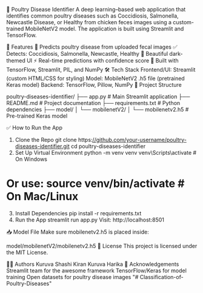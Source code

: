 🐣 Poultry Disease Identifier
A deep learning–based web application that identifies common poultry diseases such as Coccidiosis, Salmonella, Newcastle Disease, or Healthy from chicken feces images using a custom-trained MobileNetV2 model. The application is built using Streamlit and TensorFlow.

🚀 Features
🧠 Predicts poultry disease from uploaded fecal images
✅ Detects: Coccidiosis, Salmonella, Newcastle, Healthy
🎨 Beautiful dark-themed UI
⚡ Real-time predictions with confidence score
🐍 Built with TensorFlow, Streamlit, PIL, and NumPy
🛠️ Tech Stack
Frontend/UI: Streamlit (custom HTML/CSS for styling)
Model: MobileNetV2 .h5 file (pretrained Keras model)
Backend: TensorFlow, Pillow, NumPy
📂 Project Structure

poultry-diseases-identifier/
├── app.py                   # Main Streamlit application
├── README.md                # Project documentation
├── requirements.txt         # Python dependencies
├── model/
│   └── mobilenetV2/
│       └── mobilenetv2.h5   # Pre-trained Keras model

✅ How to Run the App
1. Clone the Repo
git clone https:[//github.com/your-username/poultry-diseases-identifier.git](https://github.com/shashikiran14/Tranfered-Learning-Based-Classification-for-poultry-enhansed)
cd poultry-diseases-identifier
2. Set Up Virtual Environment
python -m venv venv
venv\Scripts\activate   # On Windows
# Or use: source venv/bin/activate   # On Mac/Linux
3. Install Dependencies
pip install -r requirements.txt
4. Run the App
streamlit run app.py
Visit: http://localhost:8501

📥 Model File
Make sure mobilenetv2.h5 is placed inside:

model/mobilenetV2/mobilenetv2.h5
📝 License
This project is licensed under the MIT License.

👨‍💻 Authors
Kuruva Shashi Kiran
Kuruva Harika
🙏 Acknowledgements
Streamlit team for the awesome framework
TensorFlow/Keras for model training
Open datasets for poultry disease images
"# Classification-of-Poultry-Diseases"
